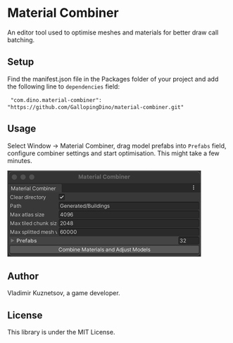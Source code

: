 

Material Combiner
===
An editor tool used to optimise meshes and materials for better draw call batching.

## Setup
Find the manifest.json file in the Packages folder of your project and add the following line to `dependencies` field:

     "com.dino.material-combiner": "https://github.com/GallopingDino/material-combiner.git"

## Usage
Select Window -> Material Combiner, drag model prefabs into `Prefabs` field, configure combiner settings and start optimisation. This might take a few minutes.

![](/Documentation~/images/Window.png)


## Author
Vladimir Kuznetsov, a game developer.

## License

This library is under the MIT License.